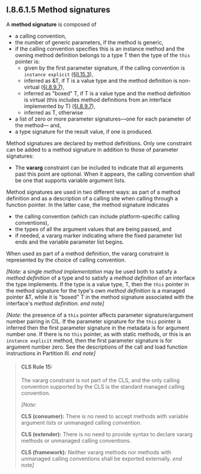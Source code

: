 ## I.8.6.1.5 Method signatures

A **method signature** is composed of

 * a calling convention,
 * the number of generic parameters, if the method is generic,
 * if the calling convention specifies this is an instance method and the owning method definition belongs to a type T then the type of the `this` pointer is:
     * given by the first parameter signature, if the calling convention is `instance explicit` (§[II.15.3](ii.15.3-calling-convention.md)),
     * inferred as &T, if T is a value type and the method definition is non-virtual (§[I.8.9.7](i.8.9.7-value-type-definition.md)),
     * inferred as "boxed" T, if T is a value type and the method definition is virtual (this includes method definitions from an interface implemented by T) (§[I.8.9.7](i.8.9.7-value-type-definition.md)),
     * inferred as T, otherwise
 * a list of zero or more parameter signatures—one for each parameter of the method— and,
 * a type signature for the result value, if one is produced.

Method signatures are declared by method definitions. Only one constraint can be added to a method signature in addition to those of parameter signatures:

 * The **vararg** constraint can be included to indicate that all arguments past this point are optional. When it appears, the calling convention shall be one that supports variable argument lists.

Method signatures are used in two different ways: as part of a method definition and as a description of a calling site when calling through a function pointer. In the latter case, the method signature indicates

 * the calling convention (which can include platform-specific calling conventions),
 * the types of all the argument values that are being passed, and
 * if needed, a vararg marker indicating where the fixed parameter list ends and the variable parameter list begins.

When used as part of a method definition, the vararg constraint is represented by the choice of calling convention. 

_[Note:_ a single _method implementation_ may be used both to satisfy a _method definition_ of a type and to satisfy a _method definition_ of an interface the type implements. If the type is a value type, T, then the `this` pointer in the method signature for the type's own _method definition_ is a managed pointer &T, while it is "boxed" T in the method signature associated with the interface's _method definition._ _end note]_

_[Note:_ the presence of a `this` pointer affects parameter signature/argument number pairing in CIL. If the parameter signature for the `this` pointer is inferred then the first parameter signature in the metadata is for argument number one. If there is no `this` pointer, as with static methods, or this is an `instance explicit` method, then the first parameter signature is for argument number zero. See the descriptions of the call and load function instructions in Partition III. _end note]_

> #### CLS Rule 15:
>
> The vararg constraint is not part of the CLS, and the only calling convention supported by the CLS is the standard managed calling convention.
>
> _[Note:_
>
> **CLS (consumer):** There is no need to accept methods with variable argument lists or unmanaged calling convention.
>
> **CLS (extender):** There is no need to provide syntax to declare vararg methods or unmanaged calling conventions.
>
> **CLS (framework):** Neither vararg methods nor methods with unmanaged calling conventions shall be exported externally. _end note]_
